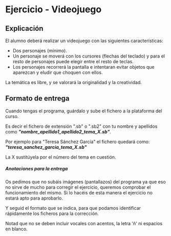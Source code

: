 # Ejercicio - Videojuego

## Explicación
El alumno deberá realizar un videojuego con las siguientes características:
* Dos personajes (mínimo).
* Un personaje se moverá con los cursores (flechas del teclado) y para el resto de personajes puede elegir entre el resto de teclas.
* Los personajes recorrerá la pantalla e intentaran evitar objetos que aparezcan y eludir que choquen con ellos.

La temática es libre, y se valorará la originalidad y la creatividad.

## Formato de entrega
Cuando tengas el programa, guárdalo y sube el fichero a la plataforma del curso. 

Es decir el fichero de extensión ".sb" o ".sb2" con tu nombre y apellidos como ***"nombre_apellido1_apellido2_tema_X.sb"***.

Por ejemplo para "Teresa Sánchez García" el fichero quedará como:
***"teresa_sanchez_garcia_tema_X.sb"***

La X sustitúyela por el número del tema en cuestión.

##### Anotaciones para la entrega
Os pedimos que no subáis imágenes (pantallazos) del programa ya que eso no sirve de mucho para corregir el ejercicio, queremos comprobar el funcionamiento del mismo. Si lo hacéis de esta manera el ejercicio no estará apto para aprobarlo.

Y seguid el formato que se indica, para que podamos identificar rápidamente los ficheros para la corrección.

Notad que no se deben incluir vocales con acentos, la letra 'ñ' ni espacios en blanco.
